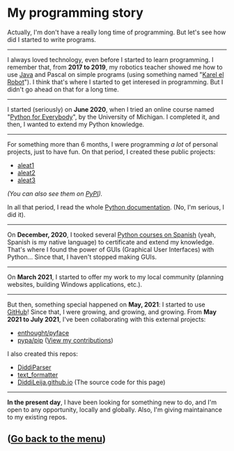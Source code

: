 # My programming story

Actually, I'm don't have a really long time of programming. But let's see how did I started to write programs.

****

I always loved technology, even before I started to learn programming. I remember that, from **2017 to 2019**, my robotics teacher
showed me how to use [Java](http://www.java.com) and Pascal on simple programs 
(using something named "[Karel el Robot](https://www.olimpiadadeinformatica.org.mx/omi/omi/Material/Karel_el_Robot.aspx)"). 
I think that's where I started to get interesed in programming. But I didn't go ahead on that for a long time.

****

I started (seriously) on **June 2020**, when I tried an online course named "[Python for Everybody](https://www.coursera.org/learn/python/home/welcome)", 
by the University of Michigan. I completed it, and then, I wanted to extend my Python knowledge.

****

For something more than 6 months, I were programming _a lot_ of personal projects, just to have fun. On that period, I
created these public projects:

- [aleat1](http://github.com/diddileija/aleat1)
- [aleat2](http://github.com/diddileija/aleat2)
- [aleat3](http://github.com/diddileija/aleat3)

_\(You can also see them on [PyPI](http://pypi.org)\)._

In all that period, I read the whole [Python documentation](http://docs.python.org/3.8). (No, I'm serious, I did it).

****

On **December, 2020**, I tooked several [Python courses on Spanish](http://capacitateparaelempleo.org) \(yeah, Spanish is my native language\) 
to certificate and extend my knowledge. That's where I found the power of GUIs (Graphical User Interfaces) with Python... 
Since that, I haven't stopped making GUIs.

****

On **March 2021**, I started to offer my work to my local community (planning websites, building Windows applications, etc.).

****

But then, something special happened on **May, 2021**: I started to use [GitHub](http://github.com/diddileija)! Since that, 
I were growing, and growing, and growing. From **May 2021 to July 2021**, I've been collaborating with this external projects:

- [enthought/pyface](http://github.com/enthought/pyface)
- [pypa/pip](http://github.com/pypa/pip) \([View my contributions](https://github.com/pypa/pip/issues?q=author%3ADiddiLeija)\)

I also created this repos:

- [DiddiParser](http://github.com/diddileija/diddiparser)
- [text_formatter](http://github.com/diddileija/text_formatter)
- [DiddiLeija.github.io](http://github.com/diddileija/diddileija.github.io) \(The source code for this page\)

****

**In the present day**, I have been looking for something new to do, and I'm open to any opportunity, locally and globally. Also, I'm giving maintainance to
my existing repos.

## \([Go back to the menu](http://diddileija.github.io)\)
